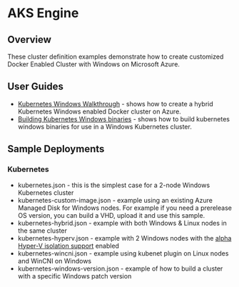 # AKS Engine

## Overview

These cluster definition examples demonstrate how to create customized Docker Enabled Cluster with Windows on Microsoft Azure.

## User Guides

* [Kubernetes Windows Walkthrough](../../docs/topics/windows.md) - shows how to create a hybrid Kubernetes Windows enabled Docker cluster on Azure.
* [Building Kubernetes Windows binaries](../../docs/howto/building-windows-kubernetes-binaries.md) - shows how to build kubernetes windows binaries for use in a Windows Kubernetes cluster.

## Sample Deployments

### Kubernetes

- kubernetes.json - this is the simplest case for a 2-node Windows Kubernetes cluster
- kubernetes-custom-image.json - example using an existing Azure Managed Disk for Windows nodes. For example if you need a prerelease OS version, you can build a VHD, upload it and use this sample.
- kubernetes-hybrid.json - example with both Windows & Linux nodes in the same cluster
- kubernetes-hyperv.json - example with 2 Windows nodes with the [alpha Hyper-V isolation support](https://kubernetes.io/docs/getting-started-guides/windows/#hyper-v-containers) enabled
- kubernetes-wincni.json - example using kubenet plugin on Linux nodes and WinCNI on Windows
- kubernetes-windows-version.json - example of how to build a cluster with a specific Windows patch version

